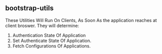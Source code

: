 ## bootstrap-utils

These Utilities Will Run On Clients, As Soon As the application reaches at client broswer.
They will determine:

1. Authentication State Of Application
2. Set Authenticate State Of Application.
3. Fetch Configurations Of Applications.
